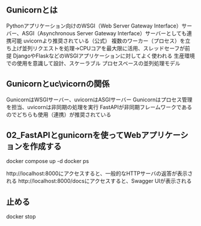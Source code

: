 ## Gunicornとは
Pythonアプリケーション向けのWSGI（Web Server Gateway Interface）サーバー、ASGI（Asynchronous Server Gateway Interface）サーバーとしても連携可能
uvicornより推奨されている（公式）
複数のワーカー（プロセス）を立ち上げ並列リクエストを処理→CPUコアを最大限に活用、スレッドセーフが前提
DjangoやFlaskなどのWSGIアプリケーションに対してよく使われる
生産環境での使用を意識して設計、スケーラブル
プロセスベースの並列処理モデル


## Gunicornとuc\vicornの関係
GunicornはWSGIサーバー、uvicornはASGIサーバー
Gunicornはプロセス管理を担当、uvicornは非同期の処理を実行
FastAPIが非同期フレームワークであるのでどちらも使用（連携）が推奨されている



## 02_FastAPIとgunicornを使ってWebアプリケーションを作成する
docker compose up -d
docker ps

http://localhost:8000にアクセスすると、一般的なHTTPサーバの返答が表示される
http://localhost:8000/docsにアクセスすると、Swagger UIが表示される

## 止める
docker stop <CONTAINER ID>